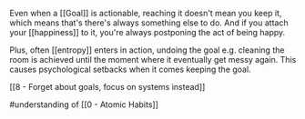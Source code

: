 Even when a [[Goal]] is actionable, reaching it doesn't mean you keep it, which means that's there's always something else to do. And if you attach your [[happiness]] to it, you're always postponing the act of being happy.

Plus, often [[entropy]] enters in action, undoing the goal e.g. cleaning the room is achieved until the moment where it eventually get messy again. This causes psychological setbacks when it comes keeping the goal.

[[8 - Forget about goals, focus on systems instead]]

#understanding of [[0 - Atomic Habits]]